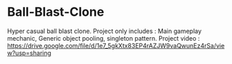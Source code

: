 # Ball-Blast-Clone
Hyper casual ball blast clone. Project only includes : Main gameplay mechanic, Generic object pooling, singleton pattern.
Project video : https://drive.google.com/file/d/1e7_5gkXtx83EP4rAZJW9vaQwunEz4rSa/view?usp=sharing
